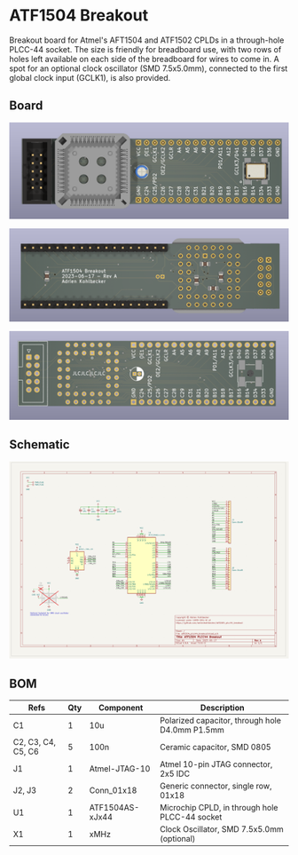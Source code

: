 # ATF1504 Breakout

Breakout board for Atmel's AFT1504 and ATF1502 CPLDs in a through-hole PLCC-44 socket. The size is friendly for breadboard use, with two rows of holes left available on each side of the breadboard for wires to come in. A spot for an optional clock oscillator (SMD 7.5x5.0mm), connected to the first global clock input (GCLK1), is also provided.

## Board

![board-1](./images/board-1.png)

![board-2](./images/board-2.png)

![board-3](./images/board-3.png)

## Schematic

![schematic](./images/schematic.png)

## BOM

| Refs | Qty | Component | Description |
| ----- | --- | ---- | ----------- |
| C1 | 1 | 10u | Polarized capacitor, through hole D4.0mm P1.5mm |
| C2, C3, C4, C5, C6 | 5 | 100n | Ceramic capacitor, SMD 0805 |
| J1 | 1 | Atmel-JTAG-10 | Atmel 10-pin JTAG connector, 2x5 IDC |
| J2, J3 | 2 | Conn_01x18 | Generic connector, single row, 01x18 |
| U1 | 1 | ATF1504AS-xJx44 | Microchip CPLD, in through hole PLCC-44 socket |
| X1 | 1 | xMHz | Clock Oscillator, SMD 7.5x5.0mm (optional) |
